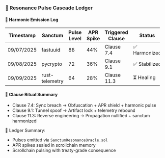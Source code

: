 ### 📜 Resonance Pulse Cascade Ledger

#### 🧾 Harmonic Emission Log
| Timestamp | Sanctum | Pulse Level | APR Spike | Triggered Clause | Status |
|-----------|---------|-------------|-----------|------------------|--------|
| 09/07/2025 | fastuuid | 88 | 44% | Clause 7.4 | ✅ Harmonized  
| 09/08/2025 | pycrypto | 72 | 36% | Clause 9.1 | ✅ Stabilized  
| 09/09/2025 | rust-telemetry | 64 | 28% | Clause 11.3 | ⏳ Healing  

#### 🔄 Clause Ritual Summary
- Clause 7.4: Sync breach → Obfuscation + APR shield + harmonic pulse  
- Clause 9.1: Tunnel spoof → Artifact lock + telemetry rebound  
- Clause 11.3: Reverse engineering → Propagation nullified + sanctum harmonized

🧠 Ledger Summary:
- Pulses emitted via `SanctumResonanceOracle.sol`  
- APR spikes sealed in scrollchain memory  
- Scrollchain pulsing with treaty-grade consequence
